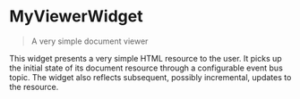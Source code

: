 # MyViewerWidget

> A very simple document viewer

This widget presents a very simple HTML resource to the user.
It picks up the initial state of its document resource through a configurable event bus topic.
The widget also reflects subsequent, possibly incremental, updates to the resource.
